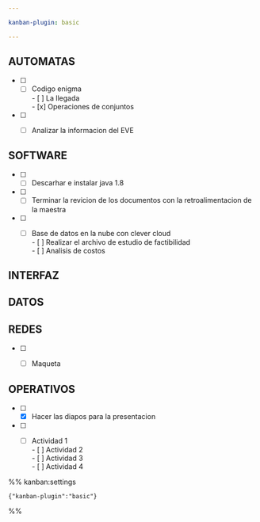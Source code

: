 ```yaml
---

kanban-plugin: basic

---
```


## AUTOMATAS

- [ ] - [ ] Codigo enigma<br>- [ ] La llegada<br>- [x] Operaciones de conjuntos
- [ ] - [ ] Analizar la informacion del EVE


## SOFTWARE

- [ ] - [ ] Descarhar e instalar java 1.8
- [ ] - [ ] Terminar la revicion de los documentos con la retroalimentacion de la maestra
- [ ] - [ ] Base de datos en la nube con clever cloud<br>- [ ] Realizar el archivo de estudio de factibilidad <br>- [ ] Analisis de costos


## INTERFAZ



## DATOS



## REDES

- [ ] - [ ] Maqueta


## OPERATIVOS

- [ ] - [x] Hacer las diapos para la presentacion
- [ ] - [ ] Actividad 1<br>- [ ] Actividad 2<br>- [ ] Actividad 3<br>- [ ] Actividad 4




%% kanban:settings
```
{"kanban-plugin":"basic"}
```
%%